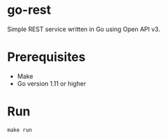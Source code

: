 # go-rest
Simple REST service written in Go using Open API v3.

# Prerequisites
* Make
* Go version 1.11 or higher

# Run
```
make run
```
